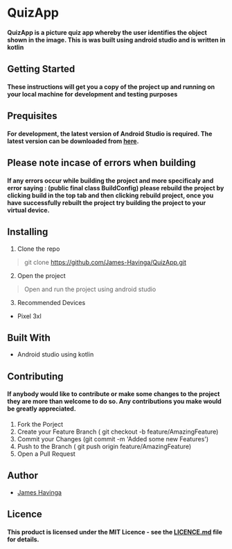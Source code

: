 # QuizApp
#### QuizApp is a picture quiz app whereby the user identifies the object shown in the image. This is was built using android studio and is written in kotlin


## Getting Started
#### These instructions will get you a copy of the project up and running on your local machine for development and testing purposes

## Prequisites
#### For development, the latest version of Android Studio is required. The latest version can be downloaded from [here](https://developer.android.com/studio).

## Please note incase of errors when building
#### If any errors occur while building the project and more specificaly and error saying : (public final class BuildConfig) please rebuild the project by clicking build in the top tab and then clicking rebuild project, once you have successfully rebuilt the project try building the project to your virtual device.

## Installing 
1. Clone the repo
> git clone https://github.com/James-Havinga/QuizApp.git

2. Open the project
> Open and run the project using android studio

3. Recommended Devices 
* Pixel 3xl

## Built With
* Android studio using kotlin

## Contributing 
#### If anybody would like to contribute or make some changes to the project they are more than welcome to do so. Any contributions you make would be greatly appreciated.

1. Fork the Porject
2. Create your Feature Branch ( git checkout -b feature/AmazingFeature)
3. Commit your Changes (git commit -m 'Added some new Features')
4. Push to the Branch ( git push origin feature/AmazingFeature)
5. Open a Pull Request

## Author

* [James Havinga](https://github.com/James-Havinga)

## Licence
#### This product is licensed under the MIT Licence - see the [LICENCE.md](https://github.com/James-Havinga/Dragonite/pull/1/commits/e211e30e9809e9422e0149128e9c22899b4b49c6) file for details.
